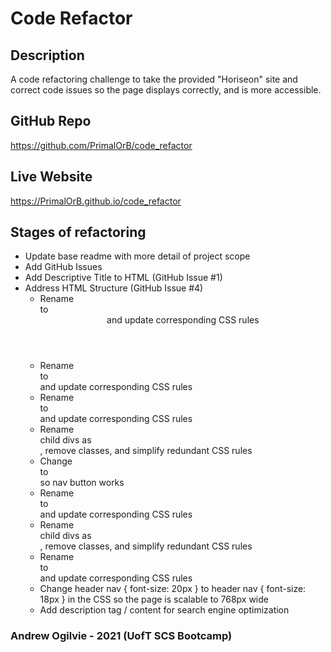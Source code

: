 # Code Refactor

## Description
A code refactoring challenge to take the provided "Horiseon" site and correct code issues so the page displays correctly, and is more accessible.

## GitHub Repo
https://github.com/PrimalOrB/code_refactor

## Live Website
https://PrimalOrB.github.io/code_refactor

## Stages of refactoring
* Update base readme with more detail of project scope
* Add GitHub Issues
* Add Descriptive Title to HTML (GitHub Issue #1)
* Address HTML Structure (GitHub Issue #4)
    * Rename <div class="header"> to <header> and update corresponding CSS rules
    * Rename <div class="hero"> to <section> and update corresponding CSS rules
    * Rename <div class="content"> to <main> and update corresponding CSS rules
    * Rename <main> child divs as <article>, remove classes, and simplify redundant CSS rules
    * Change <div class="search-engine-optimization"> to <div id="search-engine-optimization"> so nav button works
    * Rename <div class="benefits"> to <aside> and update corresponding CSS rules
    * Rename <aside> child divs as <article>, remove classes, and simplify redundant CSS rules
    * Rename <div class="footer"> to <footer> and update corresponding CSS rules
    * Change header nav { font-size: 20px } to header nav { font-size: 18px } in the CSS so the page is scalable to 768px wide
    * Add <meta> description tag / content for search engine optimization

### Andrew Ogilvie - 2021 (UofT SCS Bootcamp)
